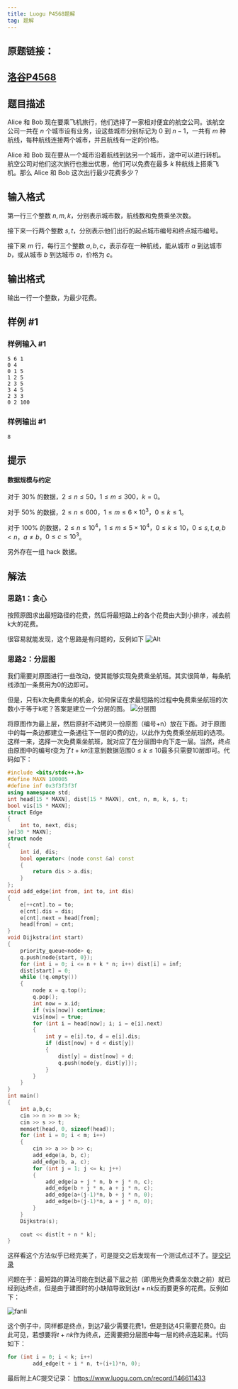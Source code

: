 ```yaml
---
title: Luogu P4568题解
tag: 题解
---
```

## 原题链接：
## [洛谷P4568](https://www.luogu.com.cn/problem/P4568)


## 题目描述

Alice 和 Bob 现在要乘飞机旅行，他们选择了一家相对便宜的航空公司。该航空公司一共在 $n$ 个城市设有业务，设这些城市分别标记为 $0$ 到 $n-1$，一共有 $m$ 种航线，每种航线连接两个城市，并且航线有一定的价格。

Alice 和 Bob 现在要从一个城市沿着航线到达另一个城市，途中可以进行转机。航空公司对他们这次旅行也推出优惠，他们可以免费在最多 $k$ 种航线上搭乘飞机。那么 Alice 和 Bob 这次出行最少花费多少？

## 输入格式

第一行三个整数 $n,m,k$，分别表示城市数，航线数和免费乘坐次数。

接下来一行两个整数 $s,t$，分别表示他们出行的起点城市编号和终点城市编号。

接下来 $m$ 行，每行三个整数 $a,b,c$，表示存在一种航线，能从城市 $a$ 到达城市 $b$，或从城市 $b$ 到达城市 $a$，价格为 $c$。

## 输出格式

输出一行一个整数，为最少花费。

## 样例 #1

### 样例输入 #1

```
5 6 1
0 4
0 1 5
1 2 5
2 3 5
3 4 5
2 3 3
0 2 100
```

### 样例输出 #1

```
8
```

## 提示

#### 数据规模与约定

对于 $30\%$ 的数据，$2 \le n \le 50$，$1 \le m \le 300$，$k=0$。

对于 $50\%$ 的数据，$2 \le n \le 600$，$1 \le m \le 6\times10^3$，$0 \le k \le 1$。

对于 $100\%$ 的数据，$2 \le n \le 10^4$，$1 \le m \le 5\times 10^4$，$0 \le k \le 10$，$0\le s,t,a,b < n$，$a\ne b$，$0\le c\le 10^3$。

另外存在一组 hack 数据。

## 解法
### 思路1：贪心
按照原图求出最短路径的花费，然后将最短路上的各个花费由大到小排序，减去前k大的花费。

很容易就能发现，这个思路是有问题的，反例如下
![Alt](https://cdn.luogu.com.cn/upload/image_hosting/boc3wdoh.png)

### 思路2：分层图
我们需要对原图进行一些改动，使其能够实现免费乘坐航班。其实很简单，每条航线添加一条费用为0的边即可。

但是，只有k次免费乘坐的机会，如何保证在求最短路的过程中免费乘坐航班的次数小于等于k呢？答案是建立一个分层的图。
![分层图](https://cdn.luogu.com.cn/upload/image_hosting/no0zj6k8.png)

将原图作为最上层，然后原封不动拷贝一份原图（编号+n）放在下面。对于原图中的每一条边都建立一条通往下一层的0费的边，以此作为免费乘坐航班的选项。这样一来，选择一次免费乘坐航班，就对应了在分层图中向下走一层。当然，终点由原图中的编号$t$变为了$t+kn$注意到数据范围$0 \le k \le 10$最多只需要10层即可。代码如下：
```cpp
#include <bits/stdc++.h>
#define MAXN 100005
#define inf 0x3f3f3f3f
using namespace std;
int head[15 * MAXN], dist[15 * MAXN], cnt, n, m, k, s, t;
bool vis[15 * MAXN];
struct Edge
{
    int to, next, dis;
}e[30 * MAXN];
struct node
{
    int id, dis;
    bool operator< (node const &a) const
    {
        return dis > a.dis;
    }
};
void add_edge(int from, int to, int dis)
{
    e[++cnt].to = to;
    e[cnt].dis = dis;
    e[cnt].next = head[from];
    head[from] = cnt;
}
void Dijkstra(int start)
{
    priority_queue<node> q;
    q.push(node{start, 0});
    for (int i = 0; i <= n + k * n; i++) dist[i] = inf;
    dist[start] = 0;
    while (!q.empty())
    {
        node x = q.top();
        q.pop();
        int now = x.id;
        if (vis[now]) continue;
        vis[now] = true;
        for (int i = head[now]; i; i = e[i].next)
        {
            int y = e[i].to, d = e[i].dis;
            if (dist[now] + d < dist[y])
            {
                dist[y] = dist[now] + d;
                q.push(node{y, dist[y]});
            }
        }
    }
}
int main()
{
    int a,b,c;
    cin >> n >> m >> k;
    cin >> s >> t;
    memset(head, 0, sizeof(head));
    for (int i = 0; i < m; i++)
    {
        cin >> a >> b >> c;
        add_edge(a, b, c);
        add_edge(b, a, c);
        for (int j = 1; j <= k; j++)
        {
            add_edge(a + j * n, b + j * n, c);
            add_edge(b + j * n, a + j * n, c);
            add_edge(a+(j-1)*n, b + j * n, 0);
            add_edge(b+(j-1)*n, a + j * n, 0);
        }
    }
    Dijkstra(s);
    
    cout << dist[t + n * k];
}
```


这样看这个方法似乎已经完美了，可是提交之后发现有一个测试点过不了。[提交记录](https://www.luogu.com.cn/record/146609741)


问题在于：最短路的算法可能在到达最下层之前（即用光免费乘坐次数之前）就已经到达终点，但是由于建图时的小缺陷导致到达$t+nk$反而要更多的花费。反例如下：

![fanli](https://cdn.luogu.com.cn/upload/image_hosting/ohyvh27h.png)

这个例子中，同样都是终点，到达7最少需要花费1，但是到达4只需要花费0。由此可见，若想要将$t+nk$作为终点，还需要把分层图中每一层的终点连起来。代码如下：

```cpp
for (int i = 0; i < k; i++)
        add_edge(t + i * n, t+(i+1)*n, 0);
```
最后附上AC提交记录：
https://www.luogu.com.cn/record/146611433



